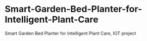 # Smart-Garden-Bed-Planter-for-Intelligent-Plant-Care
Smart Garden Bed Planter for Intelligent Plant Care, IOT project
